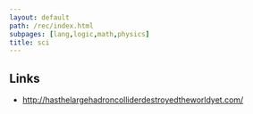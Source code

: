 ```yaml
---
layout: default
path: /rec/index.html
subpages: [lang,logic,math,physics]
title: sci
---
```


Links
-----

- <a rel='nofollow' href='http://hasthelargehadroncolliderdestroyedtheworldyet.com/'>http://hasthelargehadroncolliderdestroyedtheworldyet.com/</a>
